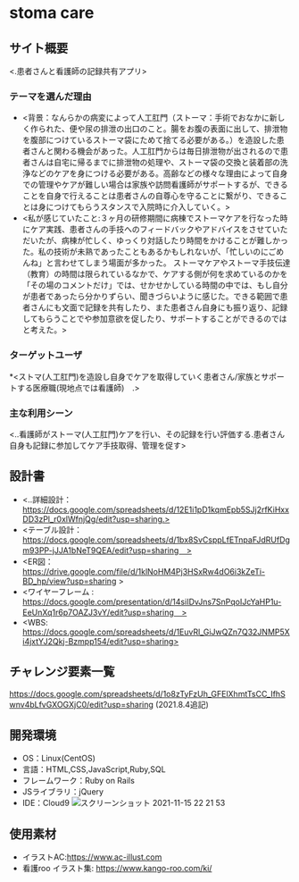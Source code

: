 # stoma care

## サイト概要
<.患者さんと看護師の記録共有アプリ>

### テーマを選んだ理由
* <背景：なんらかの病変によって人工肛門（ストーマ：手術でおなかに新しく作られた、便や尿の排泄の出口のこと。腸をお腹の表面に出して、排泄物を腹部につけているストーマ袋にためて捨てる必要がある。）を造設した患者さんと関わる機会があった。人工肛門からは毎日排泄物が出されるので患者さんは自宅に帰るまでに排泄物の処理や、ストーマ袋の交換と装着部の洗浄などのケアを身につける必要がある。高齢などの様々な理由によって自身での管理やケアが難しい場合は家族や訪問看護師がサポートするが、できることを自身で行えることは患者さんの自尊心を守ることに繋がり、できることは身につけてもらうスタンスで入院時に介入していく。>
* <私が感じていたこと:３ヶ月の研修期間に病棟でストーマケアを行なった時にケア実践、患者さんの手技へのフィードバックやアドバイスをさせていただいたが、病棟が忙しく、ゆっくり対話したり時間をかけることが難しかった。私の技術が未熟であったこともあるかもしれないが、「忙しいのにごめんね」と言わせてしまう場面が多かった。
ストーマケアやストーマ手技伝達（教育）の時間は限られているなかで、ケアする側が何を求めているのかを「その場のコメントだけ」では、せかせかしている時間の中では、もし自分が患者であったら分かりずらい、聞きづらいように感じた。できる範囲で患者さんにも文面で記録を共有したり、また患者さん自身にも振り返り、記録してもらうことでや参加意欲を促したり、サポートすることができるのではと考えた。>
### ターゲットユーザ
*<ストマ(人工肛門)を造設し自身でケアを取得していく患者さん/家族とサポートする医療職(現地点では看護師)　.>

### 主な利用シーン
<..看護師がストーマ(人工肛門)ケアを行い、その記録を行い評価する.患者さん自身も記録に参加してケア手技取得、管理を促す>

## 設計書
* <..詳細設計：https://docs.google.com/spreadsheets/d/12E1i1pD1kqmEpb5SJj2rfKiHxxDD3zPl_r0xlWfnjQg/edit?usp=sharing.>
* <テーブル設計：https://docs.google.com/spreadsheets/d/1bx8SvCsppLfETnpaFJdRUfDgm93PP-jJJA1bNeT9QEA/edit?usp=sharing　>
* <ER図：https://drive.google.com/file/d/1klNoHM4Pj3HSxRw4dO6i3kZeTi-BD_hp/view?usp=sharing >
* <ワイヤーフレーム : https://docs.google.com/presentation/d/14siIDvJns7SnPqoIJcYaHP1u-EeUnXq1r6p7OAZJ3vY/edit?usp=sharing　>
* <WBS: https://docs.google.com/spreadsheets/d/1EuvRl_GiJwQZn7Q32JNMP5Xi4jxtYJ2Qkj-Bzmpp154/edit?usp=sharing>


## チャレンジ要素一覧
<https://docs.google.com/spreadsheets/d/1o8zTyFzUh_GFElXhmtTsCC_IfhSwnv4bLfvGXOGXjC0/edit?usp=sharing>
(2021.8.4追記)

## 開発環境
- OS：Linux(CentOS)
- 言語：HTML,CSS,JavaScript,Ruby,SQL
- フレームワーク：Ruby on Rails
- JSライブラリ：jQuery
- IDE：Cloud9
![スクリーンショット 2021-11-15 22 21 53](https://user-images.githubusercontent.com/84264884/141789106-c29279eb-55c3-428a-8590-74dd4c4a69a2.png)

## 使用素材
- イラストAC:https://www.ac-illust.com
- 看護roo イラスト集: https://www.kango-roo.com/ki/
